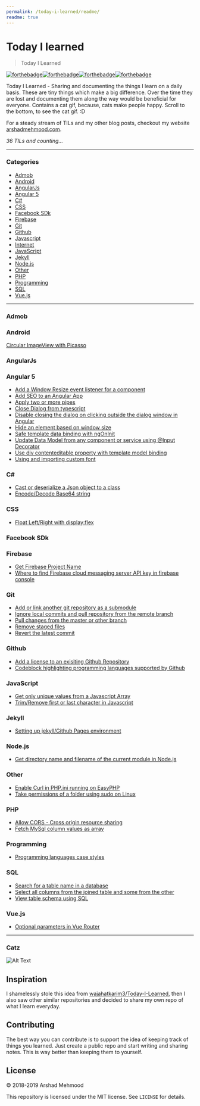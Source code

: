 ```yaml
---
permalink: /today-i-learned/readme/
readme: true
---
```


# Today I learned
> Today I Learned

[![forthebadge](https://forthebadge.com/images/badges/built-with-love.svg)](https://arshadmehmood.com)[![forthebadge](https://forthebadge.com/images/badges/for-you.svg)](https://arshadmehmood.com)[![forthebadge](https://forthebadge.com/images/badges/contains-cat-gifs.svg)](https://arshadmehmood.com)[![forthebadge](https://forthebadge.com/images/badges/uses-badges.svg)](https://arshadmehmood.com)

Today I Learned - Sharing and documenting the things I learn on a daily basis. These are tiny things which make a big difference. Over the time they are lost and documenting them along the way would be beneficial for everyone. Contains a cat gif, because, cats make people happy. Scroll to the bottom, to see the cat gif. :D

For a steady stream of TILs and my other blog posts, checkout my website [arshadmehmood.com](https://arshadmehmood.com).

_36 TILs and counting..._

---

### Categories

* [Admob](#admob)
* [Android](#android)
* [AngularJs](#angularjs)
* [Angular 5](#angular-5)
* [C#](#c)
* [CSS](#css)
* [Facebook SDk](#facebook-sdk)
* [Firebase](#firebase)
* [Git](#git)
* [Github](#github)
* [Javascript](#javascript)
* [Internet](#internet)
* [JavaScript](#javascript)
* [Jekyll](#jekyll)
* [Node.js](#nodejs)
* [Other](#other)
* [PHP](#php)
* [Programming](#programming)
* [SQL](#sql)
* [Vue.js](#vuejs)

---

### Admob

### Android

[Circular ImageView with Picasso](android/circular-imageview-with-picasso.md)

### AngularJs

### Angular 5
- [Add a Window Resize event listener for a component](angular5/add-window-resize-event-listener-comopnent.md)
- [Add SEO to an Angular App](angular5/add-seo-to-an-angular-app.md)
- [Apply two or more pipes](angular5/apply-more-than-one-pipe.md)
- [Close Dialog from typescript](angular5/close-dialog-from-typescript.md)
- [Disable closing the dialog on clicking outside the dialog window in Angular](angular5/disable-dialog-close-on-click-outsite.md)
- [Hide an element based on window size](angular5/hide-element-based-on-window-size.md)
- [Safe template data binding with ngOnInit](angular5/ngOnInit-variable-undefined.md)
- [Update Data Model from any component or service using @Input Decorator](angular5/update-data-model-from-any-component-service-using-input-decorator.md)
- [Use div contenteditable property with template model binding](angular5/use-div-contenteditable-with-template-model-binding.md)
- [Using and importing custom font](angular5/importing-custom-font.md)

### C#
- [Cast or deserialize a Json object to a class](csharp/cast-json-object-to-class.md)
- [Encode/Decode Base64 string](csharp/encode-decode-base64-string.md)

### CSS
- [Float Left/Right with display:flex](css/float-left-right-with-display-flex.md)

### Facebook SDk

### Firebase
- [Get Firebase Project Name](firebase/get-firebase-app-name.md)
- [Where to find Firebase cloud messaging server API key in firebase console](firebase/where-to-find-firebase-cloud-messaging-server-api-key-in-firebase-console.md)

### Git
- [Add or link another git repository as a submodule](git/add-another-repository-as-submodule.md)
- [Ignore local commits and pull repository from the remote branch](git/ignore-local-commits-and-pull.md)
- [Pull changes from the master or other branch](git/pull-changes-from-the-master-or-other-branch.md)
- [Remove staged files](git/remove-staged-files.md)
- [Revert the latest commit](git/revert-latest-commit.md)

### Github
- [Add a license to an exisiting Github Repository](github/add-a-license-to-existing-repository.md)
- [Codeblock highlighting programming languages supported by Github](github/codeblock-highlighting-languages-supported-by-github.md)

### JavaScript
- [Get only unique values from a Javascript Array](javascript/get-unique-array.md)
- [Trim/Remove first or last character in Javascript](javascript/trim-remove-character-from-start-or-end.md)

### Jekyll
- [Setting up jekyll/Github Pages environment](jekyll/setting-up-jekyll-environment.md)

### Node.js
- [Get directory name and filename of the current module in Node.js](nodejs/get-directory-name-and-filename-of-current-module.md)

### Other
- [Enable Curl in PHP.ini running on EasyPHP](other/enable-curl-apache-easyphp.md)
- [Take permissions of a folder using sudo on Linux](other/take-permissions-of-a-folder-sudo.md)

### PHP
- [Allow CORS - Cross origin resource sharing](php/allow-cross-origin-resource-sharing-cors.md)
- [Fetch MySql column values as array](php/fetch-mysql-column-values-as-comma-separated-values.md)

### Programming
- [Programming languages case styles](programming/programming-languages-case-styles.md)

### SQL
- [Search for a table name in a database](sql/search-for-table-name-in-a-database.md)
- [Select all columns from the joined table and some from the other](sql/select-all-columns-from-joined-table-and-some-from-other-table.md)
- [View table schema using SQL](sql/view-table-schema-using-sql.md)

### Vue.js
- [Optional parameters in Vue Router](vuejs/vue-router-optional-paramters.md)

---
### Catz
![Alt Text](https://media.giphy.com/media/vFKqnCdLPNOKc/giphy.gif)

## Inspiration
I shamelessly stole this idea from [wajahatkarim3/Today-I-Learned](https://github.com/wajahatkarim3/Today-I-Learned), then I also saw other similar repositories and decided to share my own repo of what I learn everyday.

## Contributing

The best way you can contribute is to support the idea of keeping track of things you learned. Just create a public repo and start writing and sharing notes. This is way better than keeping them to yourself.

## License

&copy; 2018-2019 Arshad Mehmood

This repository is licensed under the MIT license. See `LICENSE` for
details.

